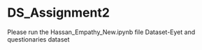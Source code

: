 # DS_Assignment2
Please run the Hassan_Empathy_New.ipynb file
Dataset-Eyet and questionaries dataset
